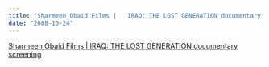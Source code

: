 ```yaml
---
title: "Sharmeen Obaid Films |   IRAQ: THE LOST GENERATION documentary screening"
date: "2008-10-24"
---
```


[Sharmeen Obaid Films | IRAQ: THE LOST GENERATION documentary screening](https://sharmeenobaidfilms.com/2008/11/iraq-the-lost-generation-documentary-screening-3/)
